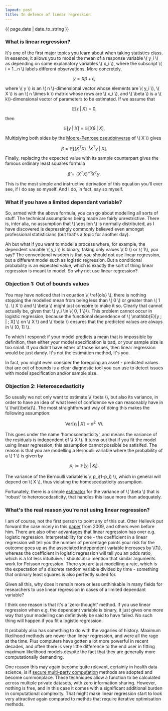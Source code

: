 ```yaml
---
layout: post
title: In defence of linear regression
---
```


<p>{{ page.date | date_to_string }}</p>

<h3>  What is linear regression? </h3> 

It's one of the first major topics you learn about when taking statistics class. In essence, it allows you to model the mean of a response variable \\( y_i \\) as depending on some explanatory variables \\( x_i \\), where the subscript \\( i = 1...n \\) labels different observations. More concretely, 

$$ y = X \beta + \epsilon, \tag{1} $$

where \\( y \\) is an \\( n \\)-dimensional vector whose elements are \\( y_i \\), \\( X \\) is an \\( n \times k \\) matrix whose rows are \\( x_i \\), and \\( \beta \\) is a \\( k\\)-dimensional vector of parameters to be estimated. If we assume that

$$ \mathbb{E}[\epsilon \;|\; X] = 0, \tag{2} $$

then

$$ \mathbb{E}[y \;|\; X] = \mathbb{E}[X \beta \; | \; X], \tag{3} \label{ols}$$

Multiplying both sides by the <a href="https://en.wikipedia.org/wiki/Moore%E2%80%93Penrose_inverse" target="_blank">Moore-Penrose pseudoinverse</a> of \\( X \\) gives

$$ \beta = \mathbb{E}[ (X^T X)^{-1} X^T y \;|\; X]. \tag{4} $$

Finally, replacing the expected value with its sample counterpart gives the famous ordinary least squares formula

$$ \hat{\beta} = (X^T X)^{-1} X^T y. \tag{5} $$

This is the most simple and instructive derivation of this equation you'll ever see, if I do say so myself. And I do, in fact, say so myself.

<h3>  What if you have a limited dependant variable?</h3> 

So, armed with the above formula, you can go about modelling all sorts of stuff. The technical assumptions being made are fairly unrestrictive. There is, inter alia, no assumption that \\( \epsilon \\) is normally distributed, as I have discovered is depressingly commonly believed even amongst professional statisticians (but that's a topic for another day).

Ah but what if you want to model a process where, for example, the dependent variable \\( y_i \\) is binary, taking only values \\( 0 \\) or \\( 1\\), you say? The conventional wisdom is that you should not use linear regression, but a different model such as logistic regression. But a conditional probability is an expected value, which is exactly the sort of thing linear regression is meant to model. So why not use linear regression?

<h3>  Objection 1: Out of bounds values</h3>

You may have noticed that in equation \\( \ref{ols} \\), there is nothing stopping the modelled mean from being less than \\( 0 \\) or greater than \\( 1 \\). \\( X \\) and \\( \beta \\) might just conspire to make it so. Clearly that cannot actually be, given that \\( y_i \in \\{ 0, 1 \\}\\). This problem cannot occur in logistic regression, because the functional dependence of \\( \mathbb{E}[y \; \| \; X] \\) on \\( X \\) and \\( \beta \\) ensures that the predicted values are always in  \\( [0, 1] \\).

To which I respond: if your model predicts a mean that is impossible by definition, then either your model specification is bad, or your sample size is too small. If you didn't have either of those issues, then linear regression would be just dandy. It's not the estimation method, it's you. 

In fact, you might even consider the foregoing an asset - predicted values that are out of bounds is a clear diagnostic tool you can use to detect issues with model specification and/or sample size.

<h3>  Objection 2: Heteroscedasticity </h3>

So usually we not only want to estimate \\( \beta \\), but also its variance, in order to have an idea of what level of confidence we can reasonably have in \\( \hat{\beta}\\). The most straightforward way of doing this makes the following assumption:

$$ \mathrm{Var}[\epsilon_i \; | \; X] = \sigma^2 \;\; \forall i. \tag{6}$$

This goes under the name 'homoscedasticity', and means the variance of the residuals is independent of \\( X \\). It turns out that if you fit the model using linear regression, this assumption cannot possible be satisifed. The reason is that you are modelling a Bernoulli variable where the probability of a \\( 1 \\) is given by 

$$ p_i := \mathbb{E}[y_i \; | \; X_i]. \tag{7}$$


The variance of the Bernoulli variable is \\( p_i(1-p_i) \\), which in general will depend on \\( X \\), thus violating the homoscedasticity assumption.

Fortunately, there is a simple <a href="https://en.wikipedia.org/wiki/Heteroskedasticity-consistent_standard_errors" target="_blank">estimator</a> for the variance of \\( \beta \\) that is 'robust' to heteroscedasticity, that handles this issue more than adequately.

<h3>  What's the real reason you're not using linear regression? </h3>

I am of course, not the first person to point any of this out. Otter Hellevik put forward the case nicely in this <a href="https://link.springer.com/article/10.1007/s11135-007-9077-3" target="_blank">paper</a> from 2009, and others even before him. There are also other advantages that linear regression has over e.g. logistic regression. Interpretability for one - the coefficient in a linear regression will tell you the number of percentage points your risk for the outcome goes up as the associated independent variable increases by \\(1\\), whereas the coefficient in logistic regression will tell you an odds ratio, which is a lot less intuituive. I should also mention that similar arguments work for Poisson regression. There you are just modelling a rate, which is the expectation of a discrete random variable divided by time - something that ordinary least squares is also perfectly suited for.

Given all this, why does it remain more or less unthinkable in many fields for researchers to use linear regression in cases of a limited dependant variable?

I think one reason is that it's a 'zero-thought' method. If you use linear regression when e.g. the dependant variable is binary, it just gives one more way that your modelling can definitively be said to have failed. No such thing will happen if you fit a logistic regression.

It probably also has something to do with the vagaries of history. Maximum likelihood methods are newer than linear regression, and were all the rage at the time. Plus computers have gotten a lot more powerful in recent decades, and often there is very little difference to the end user in fitting maximum likelihood models despite the fact that they are generally more computationally demanding.

One reason this may again become quite relevant, certainly in health data science, is if <a href="https://en.wikipedia.org/wiki/Secure_multi-party_computation" target="_blank">secure multi-party computation</a> methods are adopted and become commonplace. These techniques allow a function to be calculated across multiple private datasets, with zero information sharing. However, nothing is free, and in this case it comes with a significant additional burden in computational complexity. That might make linear regression start to look very attractive again compared to methds that require iterative optimisation methods.







